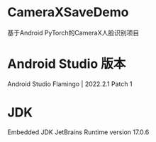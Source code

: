 # CameraXSaveDemo
基于Android PyTorch的CameraX人脸识别项目

# Android Studio 版本
Android Studio Flamingo | 2022.2.1 Patch 1

# JDK
Embedded JDK JetBrains Runtime version 17.0.6